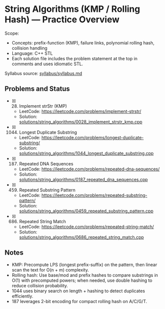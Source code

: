 # String Algorithms (KMP / Rolling Hash) — Practice Overview

Scope:
- Concepts: prefix-function (KMP), failure links, polynomial rolling hash, collision handling
- Language: C++ STL
- Each solution file includes the problem statement at the top in comments and uses idiomatic STL.

Syllabus source: [syllabus/syllabus.md](../../syllabus/syllabus.md)

## Problems and Status

- [x] 28. Implement strStr (KMP)
  - LeetCode: https://leetcode.com/problems/implement-strstr/
  - Solution: [solutions/string_algorithms/0028_implement_strstr_kmp.cpp](./0028_implement_strstr_kmp.cpp)
- [x] 1044. Longest Duplicate Substring
  - LeetCode: https://leetcode.com/problems/longest-duplicate-substring/
  - Solution: [solutions/string_algorithms/1044_longest_duplicate_substring.cpp](./1044_longest_duplicate_substring.cpp)
- [x] 187. Repeated DNA Sequences
  - LeetCode: https://leetcode.com/problems/repeated-dna-sequences/
  - Solution: [solutions/string_algorithms/0187_repeated_dna_sequences.cpp](./0187_repeated_dna_sequences.cpp)
- [x] 459. Repeated Substring Pattern
  - LeetCode: https://leetcode.com/problems/repeated-substring-pattern/
  - Solution: [solutions/string_algorithms/0459_repeated_substring_pattern.cpp](./0459_repeated_substring_pattern.cpp)
- [x] 686. Repeated String Match
  - LeetCode: https://leetcode.com/problems/repeated-string-match/
  - Solution: [solutions/string_algorithms/0686_repeated_string_match.cpp](./0686_repeated_string_match.cpp)

## Notes

- KMP: Precompute LPS (longest prefix-suffix) on the pattern, then linear scan the text for O(n + m) complexity.
- Rolling hash: Use base/mod and prefix hashes to compare substrings in O(1) with precomputed powers; when needed, use double hashing to reduce collision probability.
- 1044 uses binary search on length + hashing to detect duplicates efficiently.
- 187 leverages 2-bit encoding for compact rolling hash on A/C/G/T.
